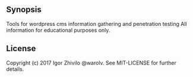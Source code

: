 ## Synopsis

Tools for wordpress cms information gathering and penetration testing
All information for educational purposes only.

## License

Copyright (c) 2017 Igor Zhivilo @warolv. See MIT-LICENSE for further details.
